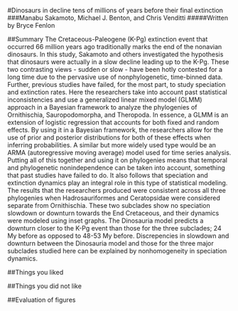 #Dinosaurs in decline tens of millions of years before their final extinction
###Manabu Sakamoto, Michael J. Benton, and Chris Venditti
#####Written by Bryce Fenlon

##Summary
The Cretaceous-Paleogene (K-Pg) extinction event that occurred 66 million years ago traditionally marks the end of the nonavian dinosaurs. In this study, Sakamoto and others investigated the hypothesis that dinosaurs were actually in a slow decline leading up to the K-Pg. These two contrasting views - sudden or slow - have been hotly contested for a long time due to the pervasive use of nonphylogenetic, time-binned data. Further, previous studies have failed, for the most part, to study speciation and extinction rates. Here the researchers take into account past statistical inconsistencies and use a generalized linear mixed model (GLMM) approach in a Bayesian framework to analyze the phylogenies of Ornithischia, Sauropodomorpha, and Theropoda. In essence, a GLMM is an extension of logistic regression that accounts for both fixed and random effects. By using it in a Bayesian framework, the researchers allow for the use of prior and posterior distributions for both of these effects when inferring probabilities. A similar but more widely used type would be an ARMA (autoregressive moving average) model used for time series analysis. Putting all of this together and using it on phylogenies means that temporal and phylogenetic nonindependence can be taken into account, something that past studies have failed to do. It also follows that speciation and extinction dynamics play an integral role in this type of statistical modeling. 
The results that the researchers produced were consistent across all three phylogenies when Hadrosauriformes and Ceratopsidae were considered separate from Ornithischia. These two subclades show no speciation slowdown or downturn towards the End Cretaceous, and their dynamics were modeled using inset graphs. The Dinosauria model predicts a downturn closer to the K-Pg event than those for the three subclades; 24 My before as opposed to 48-53 My before. Discrepencies in slowdown and downturn between the Dinosauria model and those for the three major subclades studied here can be explained by nonhomogeneity in speciation dynamics.

##Things you liked

##Things you did not like

##Evaluation of figures

